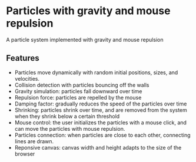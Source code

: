 # Particles with gravity and mouse repulsion

A particle system implemented with gravity and mouse repulsion

## Features

-   Particles move dynamically with random initial positions, sizes, and velocities.
-   Collision detection with particles bouncing off the walls
-   Gravity simulation: particles fall downward over time
-   Repulsion force: particles are repelled by the mouse
-   Damping factor: gradually reduces the speed of the particles over time
-   Shrinking: particles shrink over time, and are removed from the system when they shrink below a certain threshold
-   Mouse control: the user initializes the particles with a mouse click, and can move the particles with mouse repulsion.
-   Particles connection: when particles are close to each other, connecting lines are drawn.
-   Reponsive canvas: canvas width and height adapts to the size of the browser
